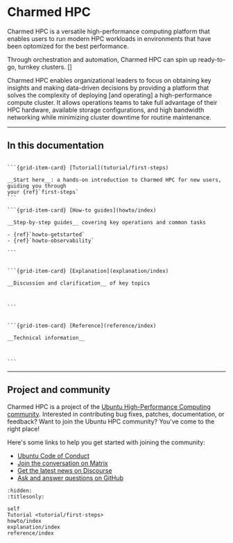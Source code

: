 # Charmed HPC

Charmed HPC is a versatile high-performance computing platform that enables users to run modern HPC workloads in environments that have been optomized for the best performance.

Through orchestration and automation, Charmed HPC can spin up ready-to-go, turnkey clusters. []

Charmed HPC enables organizational leaders to focus on obtaining key insights and making data-driven decisions by providing a platform that solves the complexity of deploying [and operating] a high-performance compute cluster. It allows operations teams to take full advantage of their HPC hardware, available storage configurations, and high bandwidth networking while minimizing cluster downtime for routine maintenance.

<!---
Charmed HPC is a versatile high-performance computing platform that enables users to run modern workloads in environments that have been automatically optimised for the best performance.

Through orchestration and automation, Charmed HPC enables system administrators to automatically enable the necessary optimizations for hardware accelerators. Charmed HPC can also spin up ready-to-go, turnkey clusters in a wide variety of platforms to support write-one, run-anywhere user workloads.

Charmed HPC enables organizational leaders to focus on obtaining key insights and making data-driven decisions by providing a platform that solves the complexity of deploying and operating a high-performance compute cluster. It provides the cluster life-cycle automation that enables operations teams to easily take full advantage of their HPC hardware, highly available storage, and high bandwidth networking while minimizing cluster downtime for routine maintenance.
-->

<!---
```{warning}
Charmed HPC is currently in _pre-alpha_; some things might not work as expected.
Interested in being an early adopter? Please report any issues you have with
Charmed HPC on [GitHub](https://github.com/orgs/charmed-hpc/discussions/new?category=q-a&title=%5BISSUE%5D%3A+ADD+YOUR+ISSUE+HERE&body=*Please+describe+your+question+or+issue+with+Charmed+HPC*%0A%0A%0A%0A%0A---%0A*Redirected+from+document%3A+index.md*)!
```
-->
---

## In this documentation


````{grid} 1 1 2 2

```{grid-item-card} [Tutorial](tutorial/first-steps)

__Start here__: a hands-on introduction to Charmed HPC for new users, guiding you through
your {ref}`first-steps`
```

```{grid-item-card} [How-to guides](howto/index)

__Step-by-step guides__ covering key operations and common tasks

- {ref}`howto-getstarted`
- {ref}`howto-observability`

```

````

````{grid} 1 1 2 2

```{grid-item-card} [Explanation](explanation/index)

__Discussion and clarification__ of key topics



```


```{grid-item-card} [Reference](reference/index)

__Technical information__



```

````

---

## Project and community

Charmed HPC is a project of the [Ubuntu High-Performance Computing
community](https://ubuntu.com/community/governance/teams/hpc).
Interested in contributing bug fixes, patches, documentation, or feedback?
Want to join the Ubuntu HPC community? You've come to the right place!

Here's some links to help you get started with joining the community:

<!-- TODO: Add page with contributing guidelines. -->
<!-- TODO: Add page with more information on how to get support for Charmed HPC. -->

* [Ubuntu Code of Conduct](https://ubuntu.com/community/ethos/code-of-conduct)
* [Join the conversation on Matrix](https://matrix.to/#/#hpc:ubuntu.com)
* [Get the latest news on Discourse](https://discourse.ubuntu.com/c/hpc/151)
* [Ask and answer questions on GitHub](https://github.com/orgs/charmed-hpc/discussions/categories/q-a)

```{filtered-toctree}
:hidden:
:titlesonly:

self
Tutorial <tutorial/first-steps>
howto/index
explanation/index
reference/index
```
